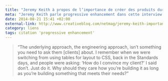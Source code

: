 ```yaml
---
title: "Jeremy Keith à propos de l’importance de créer des produits durables"
meta: "Jeremy Keith parle progressive enhancement dans cette interview au magazine .net"
date: 2014-08-21 15:41 +02:00
external-link: http://www.creativebloq.com/netmag/jeremy-keith-importance-creating-products-last-81412705
category: liens
tags: citation 'progressive enhancement'
---
```


<blockquote>
<p lang="en">“The underlying approach, the engineering approach, isn’t something you need to ask them [clients] about. I remember when we were switching from using tables for layout to CSS, back in the Standards days, and people were asking: ‘How do I convince my client?’ I said don’t. Just do it. Why should they care how you’re building it as long as you’re building something that meets their needs?”</p>
</blockquote>
